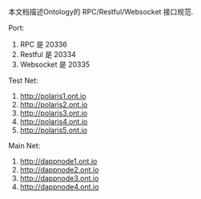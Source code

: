 

本文档描述Ontology的 RPC/Restful/Websocket 接口规范.

Port:

1. RPC 是 20336
2. Restful 是 20334
3. Websocket 是 20335

Test Net:
1. http://polaris1.ont.io
2. http://polaris2.ont.io
3. http://polaris3.ont.io
4. http://polaris4.ont.io
5. http://polaris5.ont.io


Main Net:
1. http://dappnode1.ont.io
2. http://dappnode2.ont.io
3. http://dappnode3.ont.io
4. http://dappnode4.ont.io